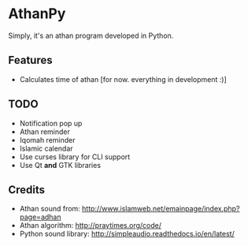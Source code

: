 # AthanPy

Simply, it's an athan program developed in Python.

## Features
* Calculates time of athan [for now. everything in development :)]

## TODO
* Notification pop up
* Athan reminder
* Iqomah reminder
* Islamic calendar
* Use curses library for CLI support
* Use Qt **and** GTK libraries

## Credits
* Athan sound from: http://www.islamweb.net/emainpage/index.php?page=adhan
* Athan algorithm: http://praytimes.org/code/
* Python sound library: http://simpleaudio.readthedocs.io/en/latest/
